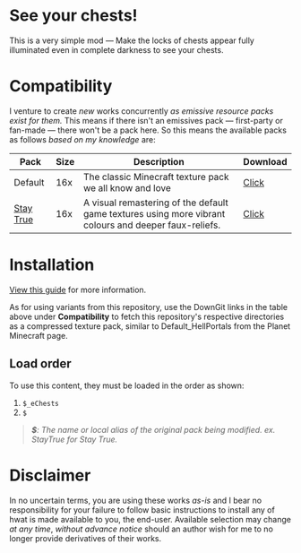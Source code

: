 # See your chests!
This is a very simple mod — Make the locks of chests appear fully illuminated even in complete darkness to see your chests.

# Compatibility
I venture to create _new_ works concurrently _as emissive resource packs exist for them._ This means if there isn't an emissives pack — first-party or fan-made — there won't be a pack here. So this means the available packs as follows _based on my knowledge_ are:

|Pack|Size|Description|Download|
|---|---|---|---|
|Default|16x|The classic Minecraft texture pack we all know and love|[Click](https://downgit.github.io/#/home?url=https://github.com/Hebgbs/minecraftMods/tree/master/emissiveChests/Default_eChests)|
|[Stay True](https://www.planetminecraft.com/texture-pack/stay-true-4447380/)|16x|A visual remastering of the default game textures using more vibrant colours and deeper faux-reliefs.|[Click](https://downgit.github.io/#/home?url=https://github.com/Hebgbs/minecraftMods/tree/master/emissiveChests/StayTrue_eChests)|


# Installation
[View this guide](https://github.com/Hebgbs/minecraftMods/blob/master/howToSave.md) for more information.  

As for using variants from this repository, use the DownGit links in the table above under **Compatibility** to fetch this repository's respective directories as a compressed texture pack, similar to Default_HellPortals from the Planet Minecraft page.

## Load order
To use this content, they must be loaded in the order as shown:
   1. `$_eChests`
   2. `$`
> _**$**: The name or local alias of the original pack being modified. ex. StayTrue for Stay True._

# Disclaimer
In no uncertain terms, you are using these works _as-is_ and I bear no responsibility for your failure to follow basic instructions to install any of hwat is made available to you, the end-user. Available selection may change _at any time_, _without advance notice_ should an author wish for me to no longer provide derivatives of their works.

